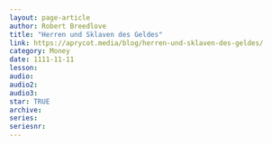 ```yaml
---
layout: page-article
author: Robert Breedlove
title: "Herren und Sklaven des Geldes"
link: https://aprycot.media/blog/herren-und-sklaven-des-geldes/
category: Money
date: 1111-11-11
lesson: 
audio: 
audio2: 
audio3: 
star: TRUE
archive: 
series: 
seriesnr: 
---
```

